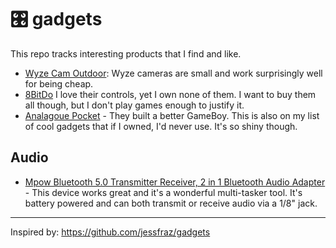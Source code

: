 # :control_knobs: gadgets

This repo tracks interesting products that I find and like. 

- [Wyze Cam Outdoor](https://wyze.com/wyze-cam-outdoor.html): Wyze cameras are small and work surprisingly well for being cheap. 
- [8BitDo](https://www.8bitdo.com/) I love their controls, yet I own none of them. I want to buy them all though, but I don't play games enough to justify it. 
- [Analagoue Pocket](https://www.analogue.co/pocket/) - They built a better GameBoy. This is also on my list of cool gadgets that if I owned, I'd never use. It's so shiny though. 

## Audio

- [Mpow Bluetooth 5.0 Transmitter Receiver, 2 in 1 Bluetooth Audio Adapter](https://smile.amazon.com/gp/product/B081B3DGKH/) - This device works great and it's a wonderful multi-tasker tool. It's battery powered and can both transmit or receive audio via a 1/8" jack.

---- 

Inspired by: https://github.com/jessfraz/gadgets
